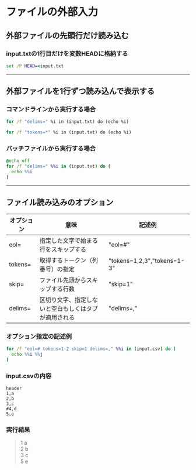 # ファイルの外部入力

## 外部ファイルの先頭行だけ読み込む

### input.txtの1行目だけを変数HEADに格納する

```cmd
set /P HEAD=<input.txt
```

---

## 外部ファイルを1行ずつ読み込んで表示する

### コマンドラインから実行する場合

```cmd
for /f "delims=" %i in (input.txt) do (echo %i)
```

```cmd
for /f "tokens=*" %i in (input.txt) do (echo %i)
```

### バッチファイルから実行する場合

```cmd
@echo off
for /f "delims=" %%i in (input.txt) do (
  echo %%i
)
```

---

## ファイル読み込みのオプション

| オプション | 意味                                                 | 記述例                      |
| ---------- | ---------------------------------------------------- | --------------------------- |
| eol=       | 指定した文字で始まる行をスキップする                 | "eol=#"                     |
| tokens=    | 取得するトークン（列番号）の指定                     | "tokens=1,2,3","tokens=1-3" |
| skip=      | ファイル先頭からスキップする行数                     | "skip=1"                    |
| delims=    | 区切り文字、指定しないと空白もしくはタブが適用される | "delims=,"                  |

### オプション指定の記述例

```cmd
for /f "eol=# tokens=1-2 skip=1 delims=," %%i in (input.csv) do (
  echo %%i %%j
)
```

### input.csvの内容

```csv
header
1,a
2,b
3,c
#4,d
5,e
```

### 実行結果

> 1 a  
  2 b  
  3 c  
  5 e
